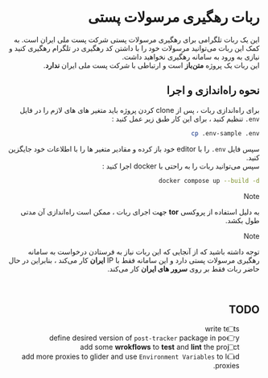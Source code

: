 <html dir="rtl">

# ربات رهگیری مرسولات پستی
این یک ربات تلگرامی برای رهگیری مرسولات پستی شرکت پست ملی ایران است. به کمک این ربات می‌توانید مرسولات خود را با داشتن کد رهگیری در تلگرام رهگیری کنید و نیازی به ورود به سامانه رهگیری نخواهید داشت.  
این ربات یک پروژه **متن‌باز** است و ارتباطی با شرکت پست ملی ایران **ندارد**.

## نحوه راه‌اندازی و اجرا
برای راه‌اندازی ربات ، پس از clone کردن پروژه باید متغیر های های لازم را در فایل ‎`.env` تنظیم کنید ، برای این کار طبق زیر عمل کنید :
```bash
cp .env-sample .env
```
سپس فایل ‍‎`.env` را با editor خود باز کرده و مقادیر متغیر ها را با اطلاعات خود جایگزین کنید.  
سپس می‌توانید ربات را به راحتی با docker اجرا کنید : 
```bash
docker compose up --build -d
```


> [!NOTE]
> به دلیل استفاده از پروکسی **tor** جهت اجرای ربات ، ممکن است راه‌اندازی آن مدتی طول بکشد.

  
> [!NOTE]
> توجه داشته باشید که از آنجایی که این ربات نیاز به فرستادن درخواست به سامانه رهگیری مرسولات پستی دارد و این سامانه فقط با IP **ایران** کار می‌کند ، بنابراین در حال حاضر ربات فقط بر روی **سرور های ایران** کار می‌کند.  

  
</html>  

<br>  

## TODO
- [ ] write tests
- [ ] define desired version of `post-tracker` package in poetry
- [ ] add some **wrokflows** to **test** and **lint** the project
- [ ] add more proxies to glider and use `Environment Variables` to load proxies.
